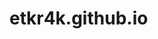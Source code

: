 # etkr4k.github.io


<h1 align="center"><a href="https://t.me/etkr4k"><img src="https://img.shields.io/badge/Telegram-2CA5E0?style=for-the-badge&logo=telegram&logoColor=white" alt=""></a></h1>


